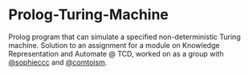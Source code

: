 # Prolog-Turing-Machine
Prolog program that can simulate a specified non-deterministic Turing machine. Solution to an assignment for a module on Knowledge Representation and Automate @ TCD, worked on as a group with
[@sophieccc](https://github.com/sophieccc) and [@comtoism](https://github.com/maddiecomtois).

